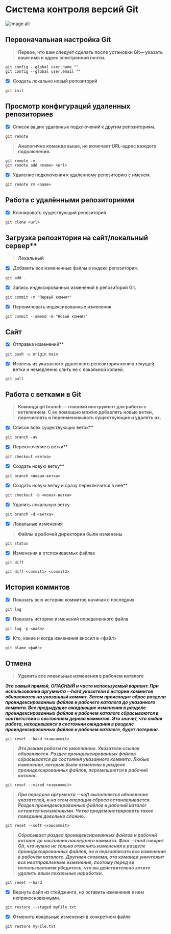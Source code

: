 # Система контроля версий Git

![Image alt](https://github.com/Maksimrvez/Git/raw/main/C/Desktop/image.png)

## Первоначальная настройка Git
> **Первое, что вам следует сделать после установки Git— указать ваше имя и адрес электронной почты.**
  
~~~
git config --global user.name ""
git config --global user.email ""
~~~

- [X] Создать локально новый репозиторий

~~~
git init
~~~

## Просмотр конфигураций удаленных репозиториев
- [X] Список ваших удаленных подключений к другим репозиториям.

~~~
git remote
~~~

> **Аналогично команде выше, но включает URL-адрес каждого подключения.**

~~~
git remote -v
git remote add <name> <url>
~~~

- [X] Удаление подключения к удаленному репозиторию с именем.

~~~
git remote rm <name>
~~~

## Работа с удалёнными репозиториями

- [X] Клонировать существующий репозиторий

~~~
git clone <url>
~~~

## Загрузка репозитория на сайт/локальный сервер**
> **Локальный**

- [X] Добавить все измененные файлы в индекс репозитория.

~~~
git add .
~~~

- [X] Запись индексированных изменений в репозиторий Git.

~~~
git commit -m "Первый коммит"
~~~

- [X] Переимновать индексированные изменения

~~~
git commit --amend -m "Новый коммит"
~~~

## Сайт
- [X] Отправка изменений**

~~~
git push -u origin main
~~~

- [X] Извлечь из указанного удаленного репозитория копию текущей ветки и немедленно слить ее с локальной копией.

~~~
git pull
~~~

## Работа с ветками в Git
> **Команда git branch — главный инструмент для работы с ветвлением. С ее помощью можно добавлять новые ветки, перечислять и      переименовывать существующие и удалять их.**

- [X] Список всех существующих веток**

~~~
git branch -av
~~~

- [X] Переключение в ветки**

~~~
git checkout <ветка>
~~~

- [X] Создать новую ветку**

~~~
git branch <новая-ветка>
~~~

- [X] Создать новую ветку и сразу переключится в нее**

~~~
git checkout -b <новая-ветка>
~~~

- [X] Удалить локальную ветку

~~~
git branch -d <ветка>
~~~

- [X] Локальные изменения
> **Файлы в рабочей директории были изменены**

~~~
git status
~~~

- [X] Изменения в отслеживаемых файлах

~~~
git diff
~~~

~~~
git diff <commit1> <commit2>
~~~

## История коммитов
- [X] Показать всю историю коммитов начиная с последних

~~~
git log
~~~

- [X] Показать историю изменений определенного файла

~~~
git log -p <файл>
~~~

- [X] Кто, какие и когда изменения вносил в <файл>

~~~
git blame <файл>
~~~

## Отмена
> **Удалить все локальные изменения в рабочем каталоге**

***Это самый прямой, ОПАСНЫЙ и часто используемый вариант. При использовании аргумента --hard указатели в истории коммитов обновляются на указанный коммит. Затем происходит сброс раздела проиндексированных файлов и рабочего каталога до указанного коммита. Все предыдущие ожидающие изменения в разделе проиндексированных файлов и рабочем каталоге сбрасываются в соответствии с состоянием дерева коммитов. Это значит, что любая работа, находившаяся в состоянии ожидания в разделе проиндексированных файлов и рабочем каталоге, будет потеряна.***
  
~~~
git reset --hard <хэшcommit>
~~~

> ***Это режим работы по умолчанию. Указатели ссылок обновляются. Раздел проиндексированных файлов сбрасывается до состояния указанного коммита. Любые изменения, которые были отменены в разделе проиндексированных файлов, перемещаются в рабочий каталог.***

~~~
git reset --mixed <хэшcommit>
~~~

> ***При передаче аргумента --soft выполняется обновление указателей, и на этом операция сброса останавливается. Раздел проиндексированных файлов и рабочий каталог остаются неизменными. Четко продемонстрировать такое поведение довольно сложно.***

~~~
git reset --soft <хэшcommit>
~~~

> ***Сбрасывает раздел проиндексированных файлов и рабочий каталог до состояния последнего коммита. Флаг --hard говорит Git, что нужно не только отменить изменения в разделе проиндексированных файлов, но и перезаписать все изменения в рабочем каталоге. Другими словами, эта команда уничтожит все неотправленные изменения, поэтому перед ее использованием убедитесь, что вы действительно хотите удалить ваши локальные наработки.***

~~~
git reset --hard
~~~

- [X] Вернуть файл из стейджинга, но оставить изменения в нем неприкосновенными.

~~~
git restore --staged myFile.txt
~~~

- [X] Отменить локальные изменения в конкретном файле

~~~
git restore myFile.txt
~~~